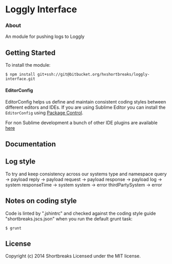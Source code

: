 # Loggly Interface

### About

An module for pushing logs to Loggly

## Getting Started

To install the module:
```
$ npm install git+ssh://git@bitbucket.org/hxshortbreaks/loggly-interface.git
```

#### EditorConfig

EditorConfig helps us define and maintain consistent coding styles between different editors and IDEs.  If you are using Sublime Editor you can install the `EditorConfig` using [Package Control](https://sublime.wbond.net).

For non Sublime development a bunch of other IDE plugins are available [here](http://editorconfig.org/#download)

## Documentation

## Log style
To try and keep consistency across our systems
type and namespace
query    -> payload
reply    -> payload
request  -> payload
response -> payload
log      -> system
responseTime -> system
system   -> error
thirdPartySystem -> error

## Notes on coding style

Code is linted by ".jshintrc" and checked against the coding style guide "shortbreaks.jscs.json" when you run the default grunt task:
```
$ grunt
```

## License
Copyright (c) 2014 Shortbreaks
Licensed under the MIT license.